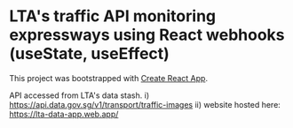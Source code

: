 # LTA's traffic API monitoring expressways using React webhooks (useState, useEffect)

This project was bootstrapped with [Create React App](https://github.com/facebook/create-react-app).

API accessed from LTA's data stash.
i) https://api.data.gov.sg/v1/transport/traffic-images
ii) website hosted here: https://lta-data-app.web.app/
